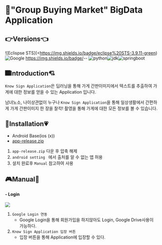 # 🍱"**Group Buying Market**" BigData Application 

## 👉Versions👈

![Eclispse STS](<https://img.shields.io/badge/eclipse%20STS-3.9.11-green)![Google](<https://img.shields.io/badge/Google-Login-brightgreen?logo=google>)
https://img.shields.io/badge/<LABEL>-<MESSAGE>-<COLOR>
![python](<https://img.shields.io/badge/python-3.8.2-blue?logo=python>)![jdk](<https://img.shields.io/badge/Jdk-8u251-yellowgreen?logo=java>)![springboot](<https://img.shields.io/badge/SpringBoot-2.2.7-red?logo=spring>)

## 🎆Introduction💘

`Know Sign Application`은 딥러닝을 통해 가게 간판이미지에서 텍스트를 추출하여 가게에 대한 정보를 얻을 수 있는 Application 입니다.

남녀노소, 나이상관없이 누구나 `Know Sign Application`을 통해 일상생활에서 간편하게 가게 간판이미지 한 장을 찰칵! 촬영을 통해 가게에 대한 모든 정보를 볼 수 있습니다. 

## 🛒Installation💗

- Android Base(ios (x))
- [app-release.zip](https://drive.google.com/open?id=1XmmCGsAzUJKXID8-rTQnRWcIcmZAFcFj)

1. `app-release.zip` 다운 후 압축 해제
2. `android setting ` 에서 출처를 알 수 없는 앱 허용
3. 설치 완료후 `Manual` 참고하여 사용

## 🎮Manual💝

#### - Login
<img src = "./README_IMG/Login.PNG">

1. `Google Login 연동`
   - Google Login을 통해 회원가입을 하지않아도 Login, Google Drive사용이 가능하다.
2. `Know Sign Application 입장 버튼`
   - 입장 버튼을 통해 Application에 입장할 수 있다.

